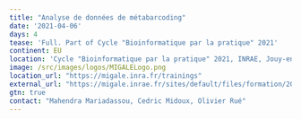 ```yaml
---
title: "Analyse de données de métabarcoding"
date: '2021-04-06'
days: 4
tease: 'Full. Part of Cycle "Bioinformatique par la pratique" 2021'
continent: EU
location: 'Cycle "Bioinformatique par la pratique" 2021, INRAE, Jouy-en-Josas, France'
image: /src/images/logos/MIGALELogo.png
location_url: "https://migale.inra.fr/trainings"
external_url: "https://migale.inrae.fr/sites/default/files/formation/2021/module20.pdf"
gtn: true
contact: "Mahendra Mariadassou, Cedric Midoux, Olivier Rué"
---
```


